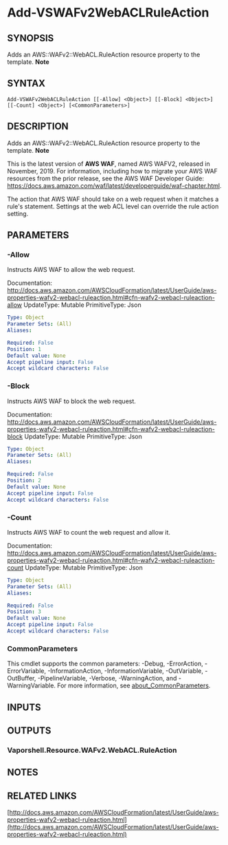 # Add-VSWAFv2WebACLRuleAction

## SYNOPSIS
Adds an AWS::WAFv2::WebACL.RuleAction resource property to the template.
**Note**

## SYNTAX

```
Add-VSWAFv2WebACLRuleAction [[-Allow] <Object>] [[-Block] <Object>] [[-Count] <Object>] [<CommonParameters>]
```

## DESCRIPTION
Adds an AWS::WAFv2::WebACL.RuleAction resource property to the template.
**Note**

This is the latest version of **AWS WAF**, named AWS WAFV2, released in November, 2019.
For information, including how to migrate your AWS WAF resources from the prior release, see the AWS WAF Developer Guide: https://docs.aws.amazon.com/waf/latest/developerguide/waf-chapter.html.

The action that AWS WAF should take on a web request when it matches a rule's statement.
Settings at the web ACL level can override the rule action setting.

## PARAMETERS

### -Allow
Instructs AWS WAF to allow the web request.

Documentation: http://docs.aws.amazon.com/AWSCloudFormation/latest/UserGuide/aws-properties-wafv2-webacl-ruleaction.html#cfn-wafv2-webacl-ruleaction-allow
UpdateType: Mutable
PrimitiveType: Json

```yaml
Type: Object
Parameter Sets: (All)
Aliases:

Required: False
Position: 1
Default value: None
Accept pipeline input: False
Accept wildcard characters: False
```

### -Block
Instructs AWS WAF to block the web request.

Documentation: http://docs.aws.amazon.com/AWSCloudFormation/latest/UserGuide/aws-properties-wafv2-webacl-ruleaction.html#cfn-wafv2-webacl-ruleaction-block
UpdateType: Mutable
PrimitiveType: Json

```yaml
Type: Object
Parameter Sets: (All)
Aliases:

Required: False
Position: 2
Default value: None
Accept pipeline input: False
Accept wildcard characters: False
```

### -Count
Instructs AWS WAF to count the web request and allow it.

Documentation: http://docs.aws.amazon.com/AWSCloudFormation/latest/UserGuide/aws-properties-wafv2-webacl-ruleaction.html#cfn-wafv2-webacl-ruleaction-count
UpdateType: Mutable
PrimitiveType: Json

```yaml
Type: Object
Parameter Sets: (All)
Aliases:

Required: False
Position: 3
Default value: None
Accept pipeline input: False
Accept wildcard characters: False
```

### CommonParameters
This cmdlet supports the common parameters: -Debug, -ErrorAction, -ErrorVariable, -InformationAction, -InformationVariable, -OutVariable, -OutBuffer, -PipelineVariable, -Verbose, -WarningAction, and -WarningVariable. For more information, see [about_CommonParameters](http://go.microsoft.com/fwlink/?LinkID=113216).

## INPUTS

## OUTPUTS

### Vaporshell.Resource.WAFv2.WebACL.RuleAction
## NOTES

## RELATED LINKS

[http://docs.aws.amazon.com/AWSCloudFormation/latest/UserGuide/aws-properties-wafv2-webacl-ruleaction.html](http://docs.aws.amazon.com/AWSCloudFormation/latest/UserGuide/aws-properties-wafv2-webacl-ruleaction.html)

